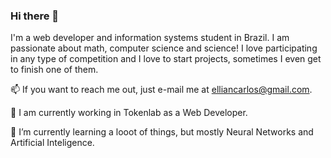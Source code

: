 ### Hi there 👋

I'm a web developer and information systems student in Brazil. I am passionate about math, computer science and science! I love participating in any type of competition and I love to start projects, sometimes I even get to finish one of them.

📫 If you want to reach me out, just e-mail me at elliancarlos@gmail.com. 

🔭 I am currently working in Tokenlab as a Web Developer.

🌱 I’m currently learning a looot of things, but mostly Neural Networks and Artificial Inteligence.
<!--
**EllianCarlos/EllianCarlos** is a ✨ _special_ ✨ repository because its `README.md` (this file) appears on your GitHub profile.

Here are some ideas to get you started:

- 🔭 I’m currently working on ...
- 🌱 I’m currently learning ...
- 👯 I’m looking to collaborate on ...
- 🤔 I’m looking for help with ...
- 💬 Ask me about ...
- 📫 How to reach me: ...
- 😄 Pronouns: ...
- ⚡ Fun fact: ...
-->
